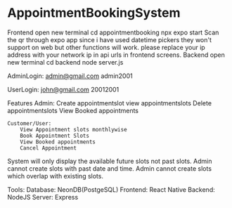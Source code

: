 # AppointmentBookingSystem

Frontend
    open new terminal
    cd appointmentbooking
    npx expo start
    Scan the qr through expo app since i have used datetime pickers they won't support on web but other functions will work. 
    please replace your ip address with your network ip in api urls in frontend screens.
Backend 
    open new terminal
    cd backend
    node server.js

AdminLogin: admin@gmail.com
            admin2001

UserLogin: john@gmail.com
           20012001


Features
    Admin: 
       Create appointmentslot
       view appointmentslots
       Delete appointmentslots
       View Booked appointments

    Customer/User:
        View Appointment slots monthlywise
        Book Appointment Slots
        View Booked appointments
        Cancel Appointment

System will only display the available future slots not past slots.
Admin cannot create slots with past date and time.
Admin cannot create slots which overlap with existing slots.


Tools:
    Database: NeonDB(PostgeSQL)
    Frontend: React Native
    Backend: NodeJS
    Server: Express

